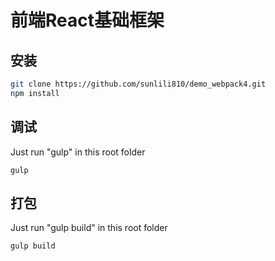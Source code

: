 # 前端React基础框架

## 安装

```bash
git clone https://github.com/sunlili810/demo_webpack4.git
npm install
```

## 调试

Just run "gulp" in this root folder
```
gulp
```

## 打包

Just run "gulp build" in this root folder
```
gulp build
```

